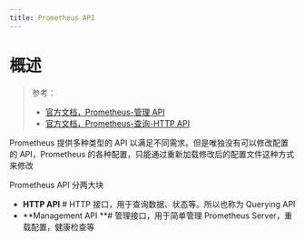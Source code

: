 ```yaml
---
title: Prometheus API
---
```


# 概述

> 参考：
> - [官方文档，Prometheus-管理 API](https://prometheus.io/docs/prometheus/latest/management_api/)
> - [官方文档，Prometheus-查询-HTTP API](https://prometheus.io/docs/prometheus/latest/querying/api/)

Prometheus 提供多种类型的 API 以满足不同需求。但是唯独没有可以修改配置的 API，Prometheus 的各种配置，只能通过重新加载修改后的配置文件这种方式来修改

Prometheus API 分两大块

- **HTTP API** # HTTP 接口，用于查询数据、状态等。所以也称为 Querying API
- **Management API **# 管理接口，用于简单管理 Prometheus Server，重载配置，健康检查等

